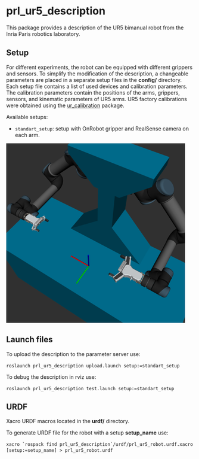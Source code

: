 # prl_ur5_description
This package provides a description of the UR5 bimanual robot from the Inria Paris robotics laboratory.

## Setup

For different experiments, the robot can be equipped with different grippers and sensors.
To simplify the modification of the description, a changeable parameters are placed in a separate setup files in the **config/** directory.
Each setup file contains a list of used devices and calibration parameters.
The calibration parameters contain the positions of the arms, grippers, sensors, and kinematic parameters of UR5 arms.
UR5 factory calibrations were obtained using the [ur_calibration](https://github.com/UniversalRobots/Universal_Robots_ROS_Driver/tree/master/ur_calibration) package.

Available setups:

- `standart_setup`: setup with OnRobot gripper and RealSense camera on each arm.

![standart_setup](https://github.com/inria-paris-robotic-lab/prl_ur5_robot/blob/master/prl_ur5_description/media/standart_setup.png?raw=true "standart_setup")

## Launch files

To upload the description to the parameter server use:
```
roslaunch prl_ur5_description upload.launch setup:=standart_setup
```

To debug the description in rviz use:
```
roslaunch prl_ur5_description test.launch setup:=standart_setup
```

## URDF

Xacro URDF macros located in the **urdf/** directory.

To generate URDF file for the robot with a setup **setup_name** use:

```
xacro `rospack find prl_ur5_description`/urdf/prl_ur5_robot.urdf.xacro [setup:=setup_name] > prl_ur5_robot.urdf
```
